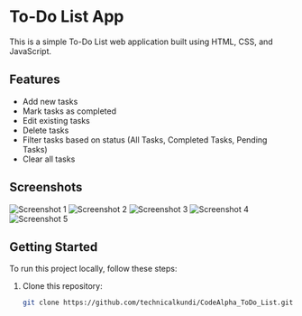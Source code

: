 # To-Do List App

This is a simple To-Do List web application built using HTML, CSS, and JavaScript.

## Features

- Add new tasks
- Mark tasks as completed
- Edit existing tasks
- Delete tasks
- Filter tasks based on status (All Tasks, Completed Tasks, Pending Tasks)
- Clear all tasks

## Screenshots

![Screenshot 1](![0](./img/0.png))
![Screenshot 2](![1](./img/1.png))
![Screenshot 3](![2](./img/2.png))
![Screenshot 4](![3](./img/3.png))
![Screenshot 5](![4](./img/4.png))

## Getting Started

To run this project locally, follow these steps:

1. Clone this repository:

   ```bash
   git clone https://github.com/technicalkundi/CodeAlpha_ToDo_List.git
